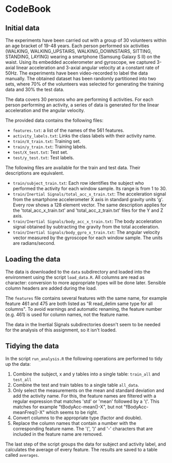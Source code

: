# CodeBook

## Initial data

The experiments have been carried out with a group of 30 volunteers within an 
age bracket of 19-48 years. Each person performed six activities (WALKING, 
WALKING_UPSTAIRS, WALKING_DOWNSTAIRS, SITTING, STANDING, LAYING) wearing a 
smartphone (Samsung Galaxy S II) on the waist. Using its embedded accelerometer 
and gyroscope, we captured 3-axial linear acceleration and 3-axial angular 
velocity at a constant rate of 50Hz. The experiments have been video-recorded 
to label the data manually. The obtained dataset has been randomly partitioned 
into two sets, where 70% of the volunteers was selected for generating the 
training data and 30% the test data. 

The data covers 30 persons who are performing 6 activities. For each person
performing an activity, a series of data is generated for the linear 
acceleration and the angular velocity.

The provided data contains the following files:

* `features.txt`: a list of the names of the 561 features.
* `activity_labels.txt`: Links the class labels with their activity name.
* `train/X_train.txt`: Training set.
* `train/y_train.txt`: Training labels.
* `test/X_test.txt`: Test set.
* `test/y_test.txt`: Test labels.

The following files are available for the train and test data. Their
descriptions are equivalent. 

* `train/subject_train.txt`: Each row identifies the subject who performed the
  activity for each window sample. Its range is from 1 to 30. 
* `train/Inertial Signals/total_acc_x_train.txt`: The acceleration signal from
  the smartphone accelerometer X axis in standard gravity units 'g'. Every row
  shows a 128 element vector. The same description applies for the 
  'total_acc_x_train.txt' and 'total_acc_z_train.txt' files for the Y and Z
  axis. 
* `train/Inertial Signals/body_acc_x_train.txt`: The body acceleration signal
  obtained by subtracting the gravity from the total acceleration. 
* `train/Inertial Signals/body_gyro_x_train.txt`: The angular velocity vector
  measured by the gyroscope for each window sample. The units are
  radians/second. 

## Loading the data

The data is downloaded to the `data` subdirectory and loaded into the 
environment using the script `load_data.R`. All columns are read as character:
conversion to more appropriate types will be done later. Sensible column headers
are added during the load.
 
The `features` file contains several features with the same name, for example
feature 461 and 475 are both listed as "R read_delim same type for all columns".
To avoid warnings and automatic renaming, the feature number (e.g. 461) is used
for column names, not the feature name.

The data in the Inertial Signals subdirectories doesn't seem to be needed for
the analysis of this assignment, so it isn't loaded.

## Tidying the data

In the script `run_analysis.R` the following operations are performed to tidy
up the data:

1. Combine the subject, x and y tables into a single table: `train_all` and
   `test_all`
2. Combine the test and train tables to a single table `all_data`.
3. Only select the measurements on the mean and standard deviation and add the
   activity name. For this, the feature names are filtered with a regular
   expression that matches 'std' or 'mean' followed by a '('. This matches
   for example "tBodyAcc-mean()-X", but not "fBodyAcc-meanFreq()-X" which seems
   to be right.
4. Convert columns to the appropriate type (factor and double).
5. Replace the  column names that contain a number with the corresponding
   feature name. The '(', ')' and '-' characters that are included in the 
   feature name are removed.
   
The last step of the script groups the data for subject and activity label, and
calculates the average of every feature. The results are saved to a table
called `averages`.